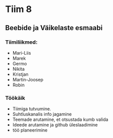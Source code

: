# Tiim 8 

##  Beebide ja Väikelaste esmaabi


### Tiimiliikmed:

- Mari-Liis
- Marek
- Germo
- Nikita
- Kristjan
- Martin-Joosep
- Robin

### Töökäik
- Tiimiga tutvumine.
- Suhtluskanalis info jagamine
- Teemade arutamine, et otsustada kumb valida
- Ideede arutamine ja github üleslaadimine
- töö planeerimine


